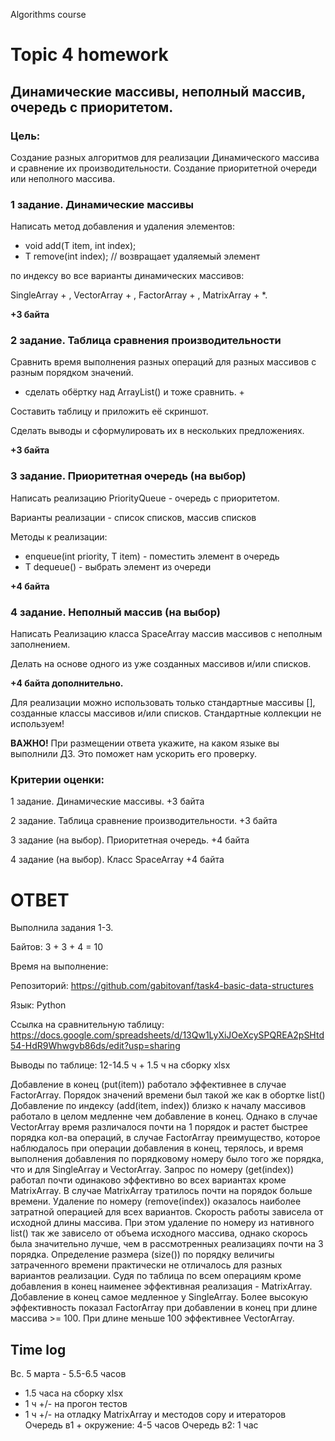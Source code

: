 Algorithms course
# Topic 4 homework

## Динамические массивы, неполный массив, очередь с приоритетом.

### Цель:

Создание разных алгоритмов для реализации Динамического массива и сравнение их производительности. Создание приоритетной очереди или неполного массива.

### 1 задание. Динамические массивы

Написать метод добавления и удаления элементов:

- void add(T item, int index);
- T remove(int index); // возвращает удаляемый элемент

по индексу во все варианты динамических массивов:

SingleArray + , VectorArray + , FactorArray + , MatrixArray + *.

**+3 байта**

### 2 задание. Таблица сравнения производительности

Сравнить время выполнения разных операций
для разных массивов с разным порядком значений.

- сделать обёртку над ArrayList() и тоже сравнить. + 

Составить таблицу и приложить её скриншот.

Сделать выводы и сформулировать их в нескольких предложениях.

**+3 байта**

### 3 задание. Приоритетная очередь (на выбор)

Написать реализацию PriorityQueue - очередь с приоритетом.

Варианты реализации - список списков, массив списков

Методы к реализации:

- enqueue(int priority, T item) - поместить элемент в очередь
- T dequeue() - выбрать элемент из очереди

**+4 байта**

### 4 задание. Неполный массив (на выбор)

Написать Реализацию класса SpaceArray массив массивов с неполным заполнением.

Делать на основе одного из уже созданных массивов и/или списков.

**+4 байта дополнительно.**

Для реализации можно использовать только стандартные массивы [],
созданные классы массивов и/или списков. Стандартные коллекции не используем!

**ВАЖНО!** При размещении ответа укажите, на каком языке вы выполнили ДЗ. Это поможет нам ускорить его проверку.


### Критерии оценки:

1 задание. Динамические массивы. +3 байта

2 задание. Таблица сравнение производительности. +3 байта

3 задание (на выбор). Приоритетная очередь. +4 байта

4 задание (на выбор). Класс SpaceArray +4 байта


# ОТВЕТ

Выполнила задания 1-3.

Байтов: 3 + 3 + 4 = 10

Время на выполнение: 

Репозиторий: https://github.com/gabitovanf/task4-basic-data-structures

Язык: Python

Ссылка на сравнительную таблицу: https://docs.google.com/spreadsheets/d/13Qw1LyXiJOeXcySPQREA2pSHtd54-HdR9Whwgvb86ds/edit?usp=sharing

Выводы по таблице: 12-14.5 ч + 1.5 ч на сборку xlsx

Добавление в конец (put(item)) работало эффективнее в случае FactorArray. Порядок значений времени был такой же как в обортке list()
Добавление по индексу (add(item, index)) близко к началу массивов работало в целом медленне чем добавление в конец. 
Однако в случае VectorArray время различалося почти на 1 порядок и растет быстрее порядка кол-ва операций, в случае FactorArray преимущество, которое наблюдалось при операции добавления в конец, терялось, и время выполнения добавления по порядковому номеру было того же порядка, что и для SingleArray и VectorArray.
Запроc по номеру (get(index)) работал почти одинаково эффективно во всех вариантах кроме MatrixArray. В случае MatrixArray тратилось почти на порядок больше времени. 
Удаление по номеру (remove(index)) оказалось наиболее затратной операцией для всех вариантов. Скорость работы зависела от исходной длины массива. При этом удаление по номеру из нативного list() так же зависело от объема исходного массива, однако скорось была значительно лучше, чем в рассмотренных реализациях почти на 3 порядка.
Определение размера (size()) по порядку величигы затраченного времени практически не отличалось для разных вариантов реализации.
Судя по таблица по всем операциям кроме добавления в конец наименее эффективная реализация - MatrixArray. Добавление в конец самое медленное у SingleArray.
Более высокую эффективность показал FactorArray при добавлении в конец при длине массива >= 100. При длине меньше 100 эффективнее VectorArray.

## Time log

Вс. 5 марта - 5.5-6.5 часов
+ 1.5 часа на сборку xlsx
+ 1 ч +/- на прогон тестов
+ 1 ч +/- на отладку MatrixArray и местодов copy и итераторов
Очередь в1 + окружение: 4-5 часов
Очередь в2: 1 час
